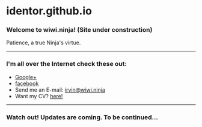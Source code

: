 identor.github.io
=================
### Welcome to wiwi.ninja! (Site under construction)
Patience, a true Ninja's virtue.

***

### I'm all over the Internet check these out:
* [Google+](https://plus.google.com/u/0/101877892836646790342)
* [facebook](https://facebook.com/identor)
* Send me an E-mail: irvin@wiwi.ninja
* Want my CV? [here!](/assets/Resume.pdf)

***

### Watch out! Updates are coming. To be continued...
